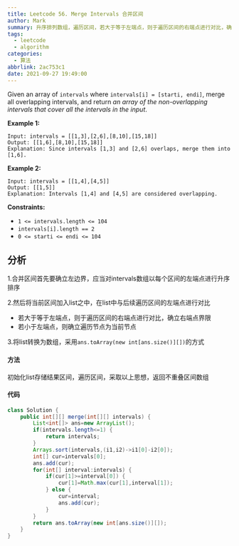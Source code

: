 ```yaml
---
title: Leetcode 56. Merge Intervals 合并区间
author: Mark
summary: 升序排列数组，遍历区间，若大于等于左端点，则于遍历区间的右端点进行对比，确立右端点界限，若小于左端点，则确立遍历节点为当前节点
tags:
  - leetcode
  - algorithm
categories:
  - 算法
abbrlink: 2ac753c1
date: 2021-09-27 19:49:00
---
```


Given an array of `intervals` where `intervals[i] = [starti, endi]`, merge all overlapping intervals, and return *an array of the non-overlapping intervals that cover all the intervals in the input*.

 

**Example 1:**

```
Input: intervals = [[1,3],[2,6],[8,10],[15,18]]
Output: [[1,6],[8,10],[15,18]]
Explanation: Since intervals [1,3] and [2,6] overlaps, merge them into [1,6].
```

**Example 2:**

```
Input: intervals = [[1,4],[4,5]]
Output: [[1,5]]
Explanation: Intervals [1,4] and [4,5] are considered overlapping.
```

 

**Constraints:**

- `1 <= intervals.length <= 104`
- `intervals[i].length == 2`
- `0 <= starti <= endi <= 104`





## 分析

1.合并区间首先要确立左边界，应当对intervals数组以每个区间的左端点进行升序排序

2.然后将当前区间加入list之中，在list中与后续遍历区间的左端点进行对比

+ 若大于等于左端点，则于遍历区间的右端点进行对比，确立右端点界限
+ 若小于左端点，则确立遍历节点为当前节点

3.将list转换为数组，采用`ans.toArray(new int[ans.size()][])`的方式

#### 方法

初始化list存储结果区间，遍历区间，采取以上思想，返回不重叠区间数组

#### 代码

```java
class Solution {
    public int[][] merge(int[][] intervals) {
        List<int[]> ans=new ArrayList();
        if(intervals.length<=1) {
            return intervals;
        }
        Arrays.sort(intervals,(i1,i2)->i1[0]-i2[0]);
        int[] cur=intervals[0];
        ans.add(cur);
        for(int[] interval:intervals) {
            if(cur[1]>=interval[0]) {
                cur[1]=Math.max(cur[1],interval[1]);
            } else {
                cur=interval;
                ans.add(cur);
            }
        }
        return ans.toArray(new int[ans.size()][]);
    }
}
```

